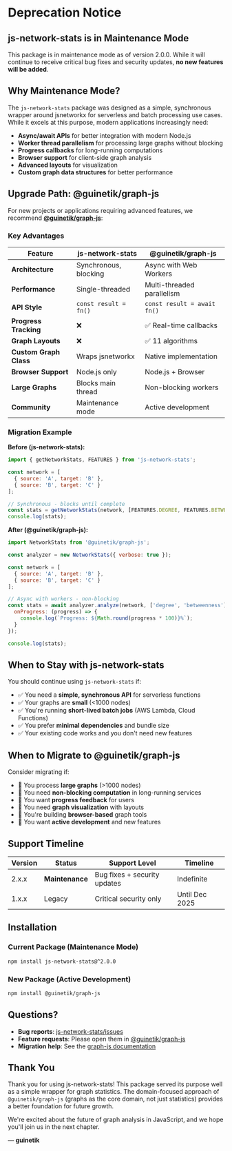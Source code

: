 # Deprecation Notice

## js-network-stats is in Maintenance Mode

This package is in maintenance mode as of version 2.0.0. While it will continue to receive critical bug fixes and security updates, **no new features will be added**.

## Why Maintenance Mode?

The `js-network-stats` package was designed as a simple, synchronous wrapper around jsnetworkx for serverless and batch processing use cases. While it excels at this purpose, modern applications increasingly need:

- **Async/await APIs** for better integration with modern Node.js
- **Worker thread parallelism** for processing large graphs without blocking
- **Progress callbacks** for long-running computations
- **Browser support** for client-side graph analysis
- **Advanced layouts** for visualization
- **Custom graph data structures** for better performance

## Upgrade Path: @guinetik/graph-js

For new projects or applications requiring advanced features, we recommend **[@guinetik/graph-js](https://github.com/guinetik/graph-js)**:

### Key Advantages

| Feature | js-network-stats | @guinetik/graph-js |
|---------|------------------|---------------------|
| **Architecture** | Synchronous, blocking | Async with Web Workers |
| **Performance** | Single-threaded | Multi-threaded parallelism |
| **API Style** | `const result = fn()` | `const result = await fn()` |
| **Progress Tracking** | ❌ | ✅ Real-time callbacks |
| **Graph Layouts** | ❌ | ✅ 11 algorithms |
| **Custom Graph Class** | Wraps jsnetworkx | Native implementation |
| **Browser Support** | Node.js only | Node.js + Browser |
| **Large Graphs** | Blocks main thread | Non-blocking workers |
| **Community** | Maintenance mode | Active development |

### Migration Example

**Before (js-network-stats):**
```javascript
import { getNetworkStats, FEATURES } from 'js-network-stats';

const network = [
  { source: 'A', target: 'B' },
  { source: 'B', target: 'C' }
];

// Synchronous - blocks until complete
const stats = getNetworkStats(network, [FEATURES.DEGREE, FEATURES.BETWEENNESS]);
console.log(stats);
```

**After (@guinetik/graph-js):**
```javascript
import NetworkStats from '@guinetik/graph-js';

const analyzer = new NetworkStats({ verbose: true });

const network = [
  { source: 'A', target: 'B' },
  { source: 'B', target: 'C' }
];

// Async with workers - non-blocking
const stats = await analyzer.analyze(network, ['degree', 'betweenness'], {
  onProgress: (progress) => {
    console.log(`Progress: ${Math.round(progress * 100)}%`);
  }
});

console.log(stats);
```

## When to Stay with js-network-stats

You should continue using `js-network-stats` if:

- ✅ You need a **simple, synchronous API** for serverless functions
- ✅ Your graphs are **small** (<1000 nodes)
- ✅ You're running **short-lived batch jobs** (AWS Lambda, Cloud Functions)
- ✅ You prefer **minimal dependencies** and bundle size
- ✅ Your existing code works and you don't need new features

## When to Migrate to @guinetik/graph-js

Consider migrating if:

- 🚀 You process **large graphs** (>1000 nodes)
- 🚀 You need **non-blocking computation** in long-running services
- 🚀 You want **progress feedback** for users
- 🚀 You need **graph visualization** with layouts
- 🚀 You're building **browser-based** graph tools
- 🚀 You want **active development** and new features

## Support Timeline

| Version | Status | Support Level | Timeline |
|---------|--------|---------------|----------|
| 2.x.x | **Maintenance** | Bug fixes + security updates | Indefinite |
| 1.x.x | Legacy | Critical security only | Until Dec 2025 |

## Installation

### Current Package (Maintenance Mode)
```bash
npm install js-network-stats@^2.0.0
```

### New Package (Active Development)
```bash
npm install @guinetik/graph-js
```

## Questions?

- **Bug reports**: [js-network-stats/issues](https://github.com/guinetik/js-network-stats/issues)
- **Feature requests**: Please open them in [@guinetik/graph-js](https://github.com/guinetik/graph-js/issues)
- **Migration help**: See the [graph-js documentation](https://github.com/guinetik/graph-js#readme)

## Thank You

Thank you for using js-network-stats! This package served its purpose well as a simple wrapper for graph statistics. The domain-focused approach of `@guinetik/graph-js` (graphs as the core domain, not just statistics) provides a better foundation for future growth.

We're excited about the future of graph analysis in JavaScript, and we hope you'll join us in the next chapter.

— **guinetik**
